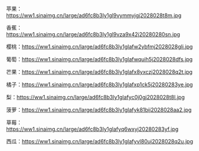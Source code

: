 苹果：https://ww1.sinaimg.cn/large/ad6fc8b3ly1gl9vymmyjgj2028028t8m.jpg

香蕉：https://ww1.sinaimg.cn/large/ad6fc8b3ly1gl9vza9x42j20280280sn.jpg

樱桃：https://ww1.sinaimg.cn/large/ad6fc8b3ly1glafw2ybfmj2028028gli.jpg

葡萄：https://ww1.sinaimg.cn/large/ad6fc8b3ly1glafwquih5j2028028dfs.jpg

芒果：https://ww1.sinaimg.cn/large/ad6fc8b3ly1glafx8yxczj2028028q2t.jpg

橘子：https://ww1.sinaimg.cn/large/ad6fc8b3ly1glafxp1ck5j20280283ye.jpg

梨：https://ww1.sinaimg.cn/large/ad6fc8b3ly1glafyc0j0gj2028028t8l.jpg

菠萝：https://ww1.sinaimg.cn/large/ad6fc8b3ly1glafyk81bij2028028aa2.jpg

草莓：https://ww1.sinaimg.cn/large/ad6fc8b3ly1glafyq6wxyj20280283yf.jpg

西瓜：https://ww1.sinaimg.cn/large/ad6fc8b3ly1glafyvl80uj2028028q2u.jpg

